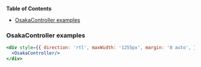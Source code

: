 <!-- START doctoc generated TOC please keep comment here to allow auto update -->
<!-- DON'T EDIT THIS SECTION, INSTEAD RE-RUN doctoc TO UPDATE -->
**Table of Contents**

- [OsakaController examples](#osakaController-examples)

<!-- END doctoc generated TOC please keep comment here to allow auto update -->

### OsakaController examples

```jsx
<div style={{ direction: 'rtl', maxWidth: '1255px', margin: '0 auto', }}>
  <OsakaController/>
</div>
```
